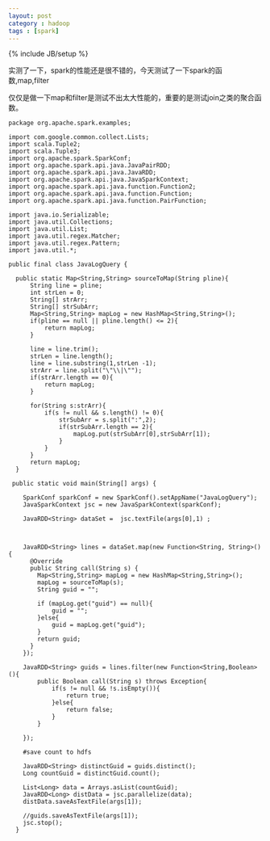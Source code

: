 ```yaml
---
layout: post
category : hadoop
tags : [spark]
---
```

{% include JB/setup %}

实测了一下，spark的性能还是很不错的，今天测试了一下spark的函数,map,filter

仅仅是做一下map和filter是测试不出太大性能的，重要的是测试join之类的聚合函数。


    package org.apache.spark.examples;

    import com.google.common.collect.Lists;
    import scala.Tuple2;
    import scala.Tuple3;
    import org.apache.spark.SparkConf;
    import org.apache.spark.api.java.JavaPairRDD;
    import org.apache.spark.api.java.JavaRDD;
    import org.apache.spark.api.java.JavaSparkContext;
    import org.apache.spark.api.java.function.Function2;
    import org.apache.spark.api.java.function.Function;
    import org.apache.spark.api.java.function.PairFunction;

    import java.io.Serializable;
    import java.util.Collections;
    import java.util.List;
    import java.util.regex.Matcher;
    import java.util.regex.Pattern;
    import java.util.*;

    public final class JavaLogQuery {

      public static Map<String,String> sourceToMap(String pline){
          String line = pline;
          int strLen = 0;
          String[] strArr;
          String[] strSubArr;
          Map<String,String> mapLog = new HashMap<String,String>();
          if(pline == null || pline.length() <= 2){
              return mapLog;
          }

          line = line.trim();
          strLen = line.length();
          line = line.substring(1,strLen -1);
          strArr = line.split("\"\\|\"");
          if(strArr.length == 0){
              return mapLog;
          }

          for(String s:strArr){
              if(s != null && s.length() != 0){
                  strSubArr = s.split(":",2);
                  if(strSubArr.length == 2){
                      mapLog.put(strSubArr[0],strSubArr[1]);
                  }
              }
          }
          return mapLog;
      }

     public static void main(String[] args) {

        SparkConf sparkConf = new SparkConf().setAppName("JavaLogQuery");
        JavaSparkContext jsc = new JavaSparkContext(sparkConf);

        JavaRDD<String> dataSet =  jsc.textFile(args[0],1) ;



        JavaRDD<String> lines = dataSet.map(new Function<String, String>() {
          @Override
          public String call(String s) {
            Map<String,String> mapLog = new HashMap<String,String>();
            mapLog = sourceToMap(s);
            String guid = "";

            if (mapLog.get("guid") == null){
                guid = "";
            }else{
                guid = mapLog.get("guid");
            }
            return guid;
          }
        });

        JavaRDD<String> guids = lines.filter(new Function<String,Boolean>(){
            public Boolean call(String s) throws Exception{
                if(s != null && !s.isEmpty()){
                    return true;
                }else{
                    return false;
                }
            }

        });

        #save count to hdfs

        JavaRDD<String> distinctGuid = guids.distinct();
        Long countGuid = distinctGuid.count();

        List<Long> data = Arrays.asList(countGuid);
        JavaRDD<Long> distData = jsc.parallelize(data);
        distData.saveAsTextFile(args[1]);

        //guids.saveAsTextFile(args[1]);
        jsc.stop();
      }


